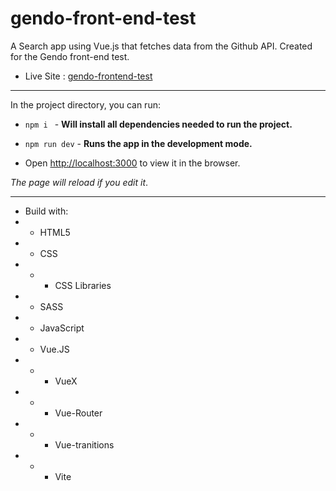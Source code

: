 # gendo-front-end-test
A Search app using Vue.js that fetches data from the Github API. Created for the Gendo front-end test. 

- Live Site : <a href="https://pedro-github-profiles.netlify.app" target="_blank" alt="">gendo-frontend-test</a>
***

In the project directory, you can run:

-  ```npm i ```  - **Will install all dependencies needed to run the project.**

-  ```npm run dev``` - **Runs the app in the development mode.**
-  Open <a href="http://localhost:3000" target="_blank" alt="">http://localhost:3000</a> to view it in the browser.

_The page will reload if you edit it_.
***


- Build with:
- - HTML5
- - CSS
- - - CSS Libraries
- - SASS
- - JavaScript
- - Vue.JS
- - - VueX
- - - Vue-Router
- - - Vue-tranitions
- - - Vite
